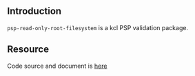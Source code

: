## Introduction

`psp-read-only-root-filesystem` is a kcl PSP validation package. 

## Resource

Code source and document is [here](https://github.com/kcl-lang/artifacthub/tree/main/psp-read-only-root-filesystem)
